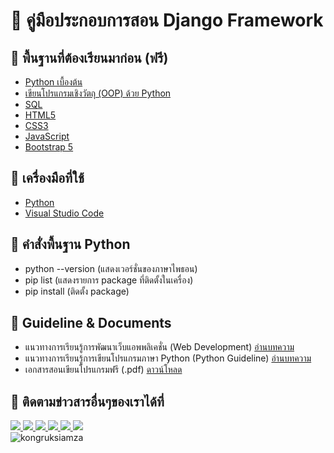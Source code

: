 # 📖 คู่มือประกอบการสอน Django Framework

## 🎨 พื้นฐานที่ต้องเรียนมาก่อน (ฟรี)
- [Python เบื้องต้น](https://www.youtube.com/watch?v=N1fnq4MF3AE&list=PLltVQYLz1BMBwqJysYnoEKWXUvqusJpgN)
- [เขียนโปรแกรมเชิงวัตถุ (OOP) ด้วย Python](https://www.youtube.com/watch?v=YXNwADEE3EU&list=PLltVQYLz1BMBGWAaxQYa42rdxfeOlVBwn)
- [SQL](https://www.youtube.com/watch?v=sgQiJ-8Ra8c&list=PLltVQYLz1BMAP6veiejiMdwX7J9GqmkZS)
- [HTML5](https://www.youtube.com/watch?v=0hfeNPM7piw&list=PLltVQYLz1BMDf-N2ZmyJKEv4VlpM_9m67)
- [CSS3](https://www.youtube.com/watch?v=HcInSUzhaUc&list=PLltVQYLz1BMBeWsNwB06VT3t8m5575qCP)
- [JavaScript](https://www.youtube.com/watch?v=AbjY-ajKgSI&list=PLltVQYLz1BMDsB7SrMh8x6uDTfl7LdNlP)
- [Bootstrap 5](https://www.youtube.com/watch?v=El7FovOjfjE&list=PLltVQYLz1BMDNdxqTqiOm-D2CN3J2PF-F)

## 💎 เครื่องมือที่ใช้
- [Python](https://www.python.org/)
- [Visual Studio Code](https://code.visualstudio.com/)

## 📣 คำสั่งพื้นฐาน Python
- python --version (แสดงเวอร์ชั่นของภาษาไพธอน)
- pip list (แสดงรายการ package ที่ติดตั้งในเครื่อง)
- pip install (ติดตั้ง package)

## 🚀 Guideline & Documents
- แนวทางการเรียนรู้การพัฒนาเว็บแอพพลิเคชั่น (Web Development) [อ่านบทความ](https://github.com/kongruksiamza/web-guideline)
- แนวทางการเรียนรู้การเขียนโปรแกรมภาษา Python (Python Guideline) [อ่านบทความ](https://github.com/kongruksiamza/python-guideline)
- เอกสารสอนเขียนโปรแกรมฟรี (.pdf) [ดาวน์โหลด](https://github.com/kongruksiamza/ebook-for-education)

## 📢 ติดตามข่าวสารอื่นๆของเราได้ที่
<div id="badges">
  <a href="https://www.facebook.com/KongRuksiamTutorial" target="_blank">
    <img src="https://img.shields.io/badge/Facebook-1877F2?style=for-the-badge&logo=facebook&logoColor=white"/>
  </a>
  <a href="https://www.youtube.com/@KongRuksiamOfficial" target="_blank">
    <img src="https://img.shields.io/badge/YouTube-FF0000?style=for-the-badge&logo=youtube&logoColor=white"/>
  </a>
    <a href="https://www.udemy.com/user/kong-ruksiam/" target="_blank">
    <img src="https://img.shields.io/badge/Udemy-A435F0?style=for-the-badge&logo=Udemy&logoColor=white"/>
  </a>
  <a href="https://medium.com/@kongruksiam" target="_blank">
    <img src="https://img.shields.io/badge/Medium-12100E?style=for-the-badge&logo=medium&logoColor=white"/>
  </a>
  <a href="https://codepen.io/kongruksiamstudio" target="_blank">
    <img src="https://img.shields.io/badge/Codepen-000000?style=for-the-badge&logo=codepen&logoColor=white"/>
  </a>
  <a href="https://www.tiktok.com/@kongruksiamstudio" target="_blank">
    <img src="https://img.shields.io/badge/TikTok-000000?style=for-the-badge&logo=tiktok&logoColor=white"/>
  </a>
  <br>
  <img src="https://komarev.com/ghpvc/?username=kongruksiamza&style=flat-square&color=blue" alt="kongruksiamza"/>
</div>
